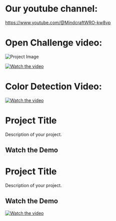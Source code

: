 Our youtube channel:
===

https://www.youtube.com/@MindcraftWRO-kw8vp


Open Challenge video:
===
![Project Image](https://github.com/DexterTaha/WRO-2024-FUTURE-ENGINEERS/assets/130682580/3f184c4a-aa2b-491f-9ec5-0fe420d42f31)


[![Watch the video](https://img.youtube.com/vi/Ygz1bf0YgHs/0.jpg)](https://www.youtube.com/watch?v=Ygz1bf0YgHs)

Color Detection Video:
===
[![Watch the video](https://i9.ytimg.com/vi/UHRbKgxB3S8/mqdefault.jpg?sqp=CIz_kLMG-oaymwEmCMACELQB8quKqQMa8AEB-AH-CYAC0AWKAgwIABABGGsgayhrMA8=&rs=AOn4CLAqbisn5jUp48PBHxOvuH62ynasrQ)](https://youtu.be/UHRbKgxB3S8)


# Project Title

Description of your project.

## Watch the Demo

# Project Title

Description of your project.

## Watch the Demo

[![Watch the video](https://i.vimeocdn.com/video/954599961_640.jpg)](https://vimeo.com/954599961)

